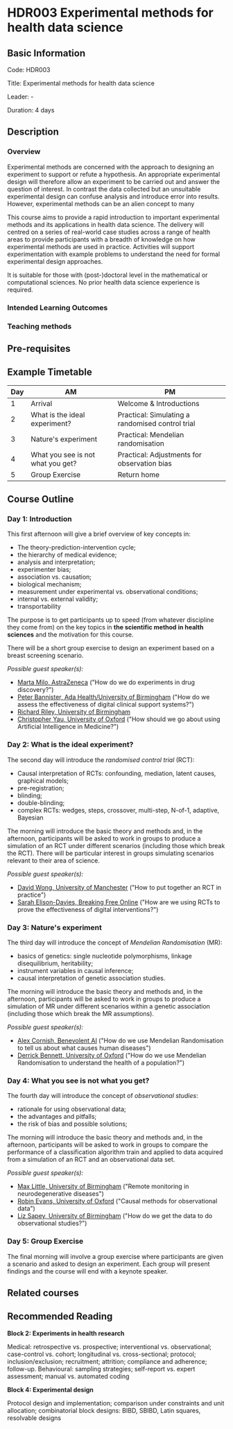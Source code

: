 # HDR003 Experimental methods for health data science

## Basic Information

Code: HDR003

Title: Experimental methods for health data science

Leader: -

Duration: 4 days

## Description

### Overview 

Experimental methods are concerned with the approach to designing an experiment to support or refute a hypothesis. An appropriate experimental design will therefore allow an experiment to be carried out and answer the question of interest. In contrast the data collected but an unsuitable experimental design can confuse analysis and introduce error into results. However, experimental methods can be an alien concept to many 

This course aims to provide a rapid introduction to important experimental methods and its applications in health data science. The delivery will centred on a series of real-world case studies across a range of health areas to provide participants with a breadth of knowledge on how experimental methods are used in practice. Activities will support experimentation with example problems to understand the need for formal experimental design approaches. 

It is suitable for those with (post-)doctoral level in the mathematical or computational sciences. No prior health data science experience is required. 

### Intended Learning Outcomes

### Teaching methods

## Pre-requisites

## Example Timetable

| Day | AM | PM |
| --- | -- | -- | 
| 1 | Arrival | Welcome & Introductions |
| 2 | What is the ideal experiment? | Practical: Simulating a randomised control trial |
| 3 | Nature's experiment | Practical: Mendelian randomisation |
| 4 | What you see is not what you get? | Practical: Adjustments for observation bias |
| 5 | Group Exercise | Return home |

## Course Outline 

### Day 1: Introduction

This first afternoon will give a brief overview of key concepts in: 

- The theory-prediction-intervention cycle; 
- the hierarchy of medical evidence; 
- analysis and interpretation; 
- experimenter bias; 
- association vs. causation; 
- biological mechanism; 
- measurement under experimental vs. observational conditions; 
- internal vs. external validity; 
- transportability

The purpose is to get participants up to speed (from whatever discipline they come from) on the key topics in **the scientific method in health sciences** and the motivation for this course.

There will be a short group exercise to design an experiment based on a breast screening scenario.

*Possible guest speaker(s):*

- [Marta Milo, AstraZeneca](https://scholar.google.co.uk/citations?hl=en&user=K3Y2Mu8AAAAJ&view_op=list_works&sortby=pubdate) ("How do we do experiments in drug discovery?")
- [Peter Bannister, Ada Health/University of Birmingham](https://www.linkedin.com/in/prbannister?originalSubdomain=uk) ("How do we assess the effectiveness of digital clinical support systems?")
- [Richard Riley, University of Birmingham](https://scholar.google.co.uk/citations?user=didzOp8AAAAJ&hl=en) 
- [Christopher Yau, University of Oxford](https://www.bdi.ox.ac.uk/Team/christoper-yau) ("How should we go about using Artificial Intelligence in Medicine?")

### Day 2: What is the ideal experiment? 

The second day will introduce the *randomised control trial* (RCT):

- Causal interpretation of RCTs: confounding, mediation, latent causes, graphical models; 
- pre-registration; 
- blinding; 
- double-blinding; 
- complex RCTs: wedges, steps, crossover, multi-step, N-of-1, adaptive, Bayesian

The morning will introduce the basic theory and methods and, in the afternoon, participants will be asked to work in groups to produce a simulation of an RCT under different scenarios (including those which break the RCT). There will be particular interest in groups simulating scenarios relevant to their area of science.

*Possible guest speaker(s):*

- [David Wong, University of Manchester](https://personalpages.manchester.ac.uk/staff/david.wong/) ("How to put together an RCT in practice")
- [Sarah Elison-Davies, Breaking Free Online](https://www.breakingfreegroup.com/research) ("How are we using RCTs to prove the effectiveness of digital interventions?")

### Day 3: Nature's experiment

The third day will introduce the concept of *Mendelian Randomisation* (MR):

- basics of genetics: single nucleotide polymorphisms, linkage disequilibrium, heritability;
- instrument variables in causal inference;
- causal interpretation of genetic association studies.

The morning will introduce the basic theory and methods and, in the afternoon, participants will be asked to work in groups to produce a simulation of MR under different scenarios within a genetic association (including those which break the MR assumptions). 

*Possible guest speaker(s):*

- [Alex Cornish, Benevolent AI](https://scholar.google.com/citations?hl=en&user=viBK5DMAAAAJ&view_op=list_works&sortby=pubdate) ("How do we use Mendelian Randomisation to tell us about what causes human diseases")
- [Derrick Bennett, University of Oxford](https://www.ndph.ox.ac.uk/team/derrick-bennett) ("How do we use Mendelian Randomisation to understand the health of a population?")

### Day 4: What you see is not what you get?

The fourth day will introduce the concept of *observational studies*:

- rationale for using observational data;
- the advantages and pitfalls;
- the risk of bias and possible solutions;

The morning will introduce the basic theory and methods and, in the afternoon, participants will be asked to work in groups to compare the performance of a classification algorithm train and applied to data acquired from a simulation of an RCT and an observational data set.

*Possible guest speaker(s):*

- [Max Little, University of Birmingham](http://www.maxlittle.net/home/index.php) ("Remote monitoring in neurodegenerative diseases")
- [Robin Evans, University of Oxford](https://www.stats.ox.ac.uk/~evans/) ("Causal methods for observational data")
- [Liz Sapey, University of Birmingham](https://www.birmingham.ac.uk/staff/profiles/inflammation-ageing/sapey-elizabeth.aspx) ("How do we get the data to do observational studies?")

### Day 5: Group Exercise

The final morning will involve a group exercise where participants are given a scenario and asked to design an experiment. Each group will present findings and the course will end with a keynote speaker.

## Related courses

## Recommended Reading


**Block 2: Experiments in health research** 

Medical: retrospective vs. prospective; interventional vs. observational; case-control vs. cohort; longitudinal vs. cross-sectional; protocol; inclusion/exclusion; recruitment; attrition; compliance and adherence; follow-up. Behavioural: sampling strategies; self-report vs. expert assessment; manual vs. automated coding

**Block 4: Experimental design** 

Protocol design and implementation; comparison under constraints and unit allocation; combinatorial block designs: BIBD, SBIBD, Latin squares, resolvable designs
